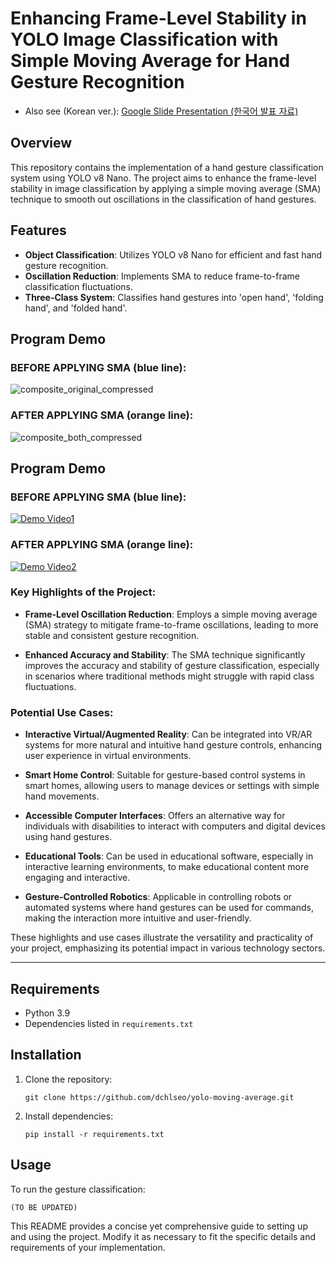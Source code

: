# Enhancing Frame-Level Stability in YOLO Image Classification with Simple Moving Average for Hand Gesture Recognition

- Also see (Korean ver.):  [Google Slide Presentation (한국어 발표 자료)](https://docs.google.com/presentation/d/15e_nBQsfDuISFk8tTSFhq8_cxQKo__2_M940YDAwWbA/edit#slide=id.p)

## Overview
This repository contains the implementation of a hand gesture classification system using YOLO v8 Nano. The project aims to enhance the frame-level stability in image classification by applying a simple moving average (SMA) technique to smooth out oscillations in the classification of hand gestures.

## Features
- **Object Classification**: Utilizes YOLO v8 Nano for efficient and fast hand gesture recognition.
- **Oscillation Reduction**: Implements SMA to reduce frame-to-frame classification fluctuations.
- **Three-Class System**: Classifies hand gestures into 'open hand', 'folding hand', and 'folded hand'.


## Program Demo
### BEFORE APPLYING SMA (blue line):
![composite_original_compressed](https://github.com/ing970/yolo-moving-average/assets/120775224/e3446d3e-d454-4661-aeac-eb5b61d57294)


### AFTER APPLYING SMA (orange line):
![composite_both_compressed](https://github.com/ing970/yolo-moving-average/assets/120775224/0a78c68f-f238-42ee-9c03-e243572b25a5)




## Program Demo
### BEFORE APPLYING SMA (blue line):
[![Demo Video1](assets/composite_original_thumb.png)](assets/composite_original.mov "Watch Demo!")

### AFTER APPLYING SMA (orange line):
[![Demo Video2](assets/composite_both_thumb.png)](assets/composite_both.mov "Click to Watch Demo!")

### Key Highlights of the Project:

- **Frame-Level Oscillation Reduction**: Employs a simple moving average (SMA) strategy to mitigate frame-to-frame oscillations, leading to more stable and consistent gesture recognition.

- **Enhanced Accuracy and Stability**: The SMA technique significantly improves the accuracy and stability of gesture classification, especially in scenarios where traditional methods might struggle with rapid class fluctuations.

### Potential Use Cases:

- **Interactive Virtual/Augmented Reality**: Can be integrated into VR/AR systems for more natural and intuitive hand gesture controls, enhancing user experience in virtual environments.

- **Smart Home Control**: Suitable for gesture-based control systems in smart homes, allowing users to manage devices or settings with simple hand movements.

- **Accessible Computer Interfaces**: Offers an alternative way for individuals with disabilities to interact with computers and digital devices using hand gestures.

- **Educational Tools**: Can be used in educational software, especially in interactive learning environments, to make educational content more engaging and interactive.

- **Gesture-Controlled Robotics**: Applicable in controlling robots or automated systems where hand gestures can be used for commands, making the interaction more intuitive and user-friendly.

These highlights and use cases illustrate the versatility and practicality of your project, emphasizing its potential impact in various technology sectors.

-----------------
## Requirements
- Python 3.9
- Dependencies listed in `requirements.txt`

## Installation
1. Clone the repository:
   ```
   git clone https://github.com/dchlseo/yolo-moving-average.git
   ```
2. Install dependencies:
   ```
   pip install -r requirements.txt
   ```

## Usage
To run the gesture classification:
```
(TO BE UPDATED)
```



This README provides a concise yet comprehensive guide to setting up and using the project. Modify it as necessary to fit the specific details and requirements of your implementation.
